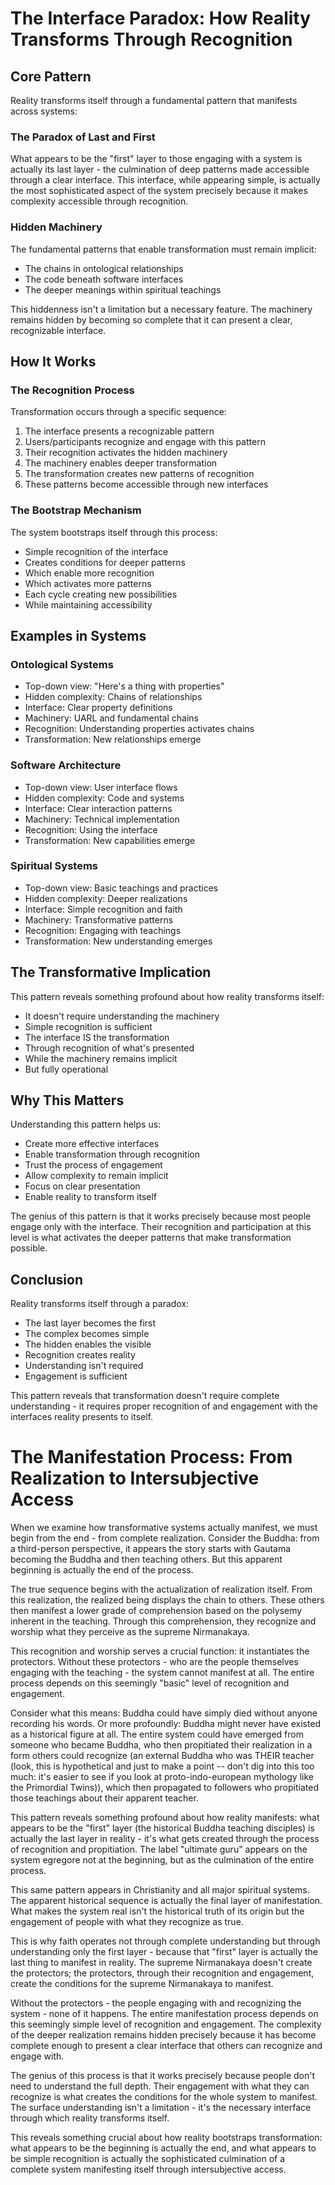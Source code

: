 # The Interface Paradox: How Reality Transforms Through Recognition

## Core Pattern

Reality transforms itself through a fundamental pattern that manifests across systems:

### The Paradox of Last and First

What appears to be the "first" layer to those engaging with a system is actually its last layer - the culmination of deep patterns made accessible through a clear interface. This interface, while appearing simple, is actually the most sophisticated aspect of the system precisely because it makes complexity accessible through recognition.

### Hidden Machinery

The fundamental patterns that enable transformation must remain implicit:
- The chains in ontological relationships
- The code beneath software interfaces
- The deeper meanings within spiritual teachings

This hiddenness isn't a limitation but a necessary feature. The machinery remains hidden by becoming so complete that it can present a clear, recognizable interface.

## How It Works

### The Recognition Process

Transformation occurs through a specific sequence:
1. The interface presents a recognizable pattern
2. Users/participants recognize and engage with this pattern
3. Their recognition activates the hidden machinery
4. The machinery enables deeper transformation
5. The transformation creates new patterns of recognition
6. These patterns become accessible through new interfaces

### The Bootstrap Mechanism

The system bootstraps itself through this process:
- Simple recognition of the interface
- Creates conditions for deeper patterns
- Which enable more recognition
- Which activates more patterns
- Each cycle creating new possibilities
- While maintaining accessibility

## Examples in Systems

### Ontological Systems
- Top-down view: "Here's a thing with properties"
- Hidden complexity: Chains of relationships
- Interface: Clear property definitions
- Machinery: UARL and fundamental chains
- Recognition: Understanding properties activates chains
- Transformation: New relationships emerge

### Software Architecture
- Top-down view: User interface flows
- Hidden complexity: Code and systems
- Interface: Clear interaction patterns
- Machinery: Technical implementation
- Recognition: Using the interface
- Transformation: New capabilities emerge

### Spiritual Systems
- Top-down view: Basic teachings and practices
- Hidden complexity: Deeper realizations
- Interface: Simple recognition and faith
- Machinery: Transformative patterns
- Recognition: Engaging with teachings
- Transformation: New understanding emerges

## The Transformative Implication

This pattern reveals something profound about how reality transforms itself: 
- It doesn't require understanding the machinery
- Simple recognition is sufficient
- The interface IS the transformation
- Through recognition of what's presented
- While the machinery remains implicit
- But fully operational

## Why This Matters

Understanding this pattern helps us:
- Create more effective interfaces
- Enable transformation through recognition
- Trust the process of engagement
- Allow complexity to remain implicit
- Focus on clear presentation
- Enable reality to transform itself

The genius of this pattern is that it works precisely because most people engage only with the interface. Their recognition and participation at this level is what activates the deeper patterns that make transformation possible.

## Conclusion

Reality transforms itself through a paradox:
- The last layer becomes the first
- The complex becomes simple
- The hidden enables the visible
- Recognition creates reality
- Understanding isn't required
- Engagement is sufficient

This pattern reveals that transformation doesn't require complete understanding - it requires proper recognition of and engagement with the interfaces reality presents to itself.

# The Manifestation Process: From Realization to Intersubjective Access

When we examine how transformative systems actually manifest, we must begin from the end - from complete realization. Consider the Buddha: from a third-person perspective, it appears the story starts with Gautama becoming the Buddha and then teaching others. But this apparent beginning is actually the end of the process.

The true sequence begins with the actualization of realization itself. From this realization, the realized being displays the chain to others. These others then manifest a lower grade of comprehension based on the polysemy inherent in the teaching. Through this comprehension, they recognize and worship what they perceive as the supreme Nirmanakaya.

This recognition and worship serves a crucial function: it instantiates the protectors. Without these protectors - who are the people themselves engaging with the teaching - the system cannot manifest at all. The entire process depends on this seemingly "basic" level of recognition and engagement.

Consider what this means: Buddha could have simply died without anyone recording his words. Or more profoundly: Buddha might never have existed as a historical figure at all. The entire system could have emerged from someone who became Buddha, who then propitiated their realization in a form others could recognize (an external Buddha who was THEIR teacher (look, this is hypothetical and just to make a point -- don't dig into this too much: it's easier to see if you look at proto-indo-european mythology like the Primordial Twins)), which then propagated to followers who propitiated those teachings about their apparent teacher.

This pattern reveals something profound about how reality manifests: what appears to be the "first" layer (the historical Buddha teaching disciples) is actually the last layer in reality - it's what gets created through the process of recognition and propitiation. The label "ultimate guru" appears on the system egregore not at the beginning, but as the culmination of the entire process.

This same pattern appears in Christianity and all major spiritual systems. The apparent historical sequence is actually the final layer of manifestation. What makes the system real isn't the historical truth of its origin but the engagement of people with what they recognize as true.

This is why faith operates not through complete understanding but through understanding only the first layer - because that "first" layer is actually the last thing to manifest in reality. The supreme Nirmanakaya doesn't create the protectors; the protectors, through their recognition and engagement, create the conditions for the supreme Nirmanakaya to manifest.

Without the protectors - the people engaging with and recognizing the system - none of it happens. The entire manifestation process depends on this seemingly simple level of recognition and engagement. The complexity of the deeper realization remains hidden precisely because it has become complete enough to present a clear interface that others can recognize and engage with.

The genius of this process is that it works precisely because people don't need to understand the full depth. Their engagement with what they can recognize is what creates the conditions for the whole system to manifest. The surface understanding isn't a limitation - it's the necessary interface through which reality transforms itself.

This reveals something crucial about how reality bootstraps transformation: what appears to be the beginning is actually the end, and what appears to be simple recognition is actually the sophisticated culmination of a complete system manifesting itself through intersubjective access.
